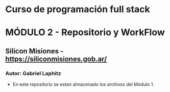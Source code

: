 # Curso de programación full stack
# MÓDULO 2 - Repositorio y WorkFlow
## Silicon Misiones - https://siliconmisiones.gob.ar/
### Autor: Gabriel Laphitz
* En este repositorio se estan almacenado los archivos del Módulo 1.

